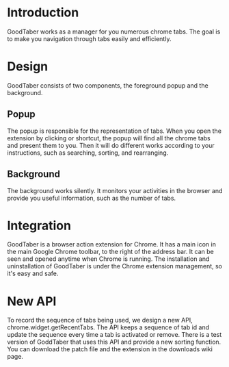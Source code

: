 # Introduction #

GoodTaber works as a manager for you numerous chrome tabs. The goal is to make you navigation through tabs easily and efficiently.

# Design #

GoodTaber consists of two components, the foreground popup and the background.

## Popup ##

The popup is responsible for the representation of tabs. When you open the extension by clicking or shortcut, the popup will find all the chrome tabs and present them to you. Then it will do different works according to your instructions, such as searching, sorting, and rearranging.

## Background ##

The background works silently. It monitors your activities in the browser and provide you useful information, such as the number of tabs.

# Integration #

GoodTaber is a browser action extension for Chrome. It has a main icon in the main Google Chrome toolbar, to the right of the address bar. It can be seen and opened anytime when Chrome is running. The installation and uninstallation of GoodTaber is under the Chrome extension management, so it's easy and safe.

# New API #

To record the sequence of tabs being used, we design a new API, chrome.widget.getRecentTabs. The API keeps a sequence of tab id and update the sequence every time a tab is activated or remove. There is a test version of GoddTaber that uses this API and provide a new sorting function. You can download the patch file and the extension in the downloads wiki page.